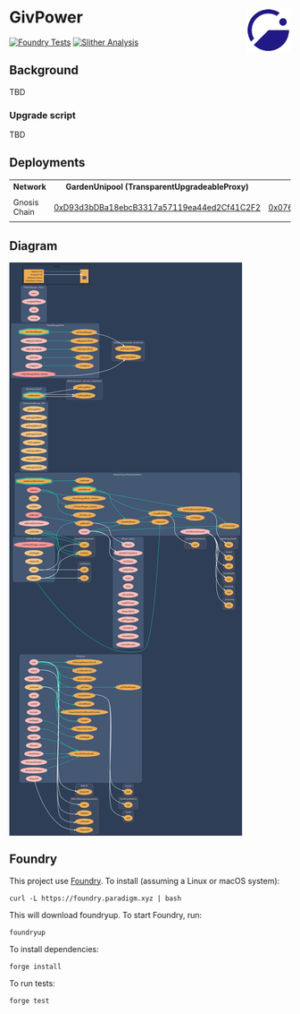 # GivPower <a href="#"><img align="right" src=".github/assets/giveth.svg" height="80px" /></a>

[![Foundry Tests](https://github.com/Giveth/givpower/actions/workflows/test.yml/badge.svg)](https://github.com/Giveth/givpower/actions/workflows/test.yml)
[![Slither Analysis](https://github.com/Giveth/givpower/actions/workflows/slither.yml/badge.svg)](https://github.com/Giveth/givpower/actions/workflows/slither.yml)

## Background

TBD

### Upgrade script

TBD

## Deployments

<table>
<tr>
<th>Network</th>
<th>GardenUnipool (TransparentUpgradeableProxy)</th>
<th>ProxyAdmin</th>
</tr>

<tr><td>Gnosis Chain</td><td rowspan="14">

[0xD93d3bDBa18ebcB3317a57119ea44ed2Cf41C2F2](https://blockscout.com/xdai/mainnet/address/0xD93d3bDBa18ebcB3317a57119ea44ed2Cf41C2F2)

</td><td rowspan="14">

[0x076C250700D210e6cf8A27D1EB1Fd754FB487986](https://blockscout.com/xdai/mainnet/address/0x076C250700D210e6cf8A27D1EB1Fd754FB487986)

</td></tr>
</table>

## Diagram

<img align="center" src=".github/assets/diagram.svg" />

## Foundry

This project use [Foundry](https://github.com/foundry-rs/foundry). To install (assuming a Linux or macOS system):

```
curl -L https://foundry.paradigm.xyz | bash
```

This will download foundryup. To start Foundry, run:

```
foundryup
```

To install dependencies:

```
forge install
```

To run tests:

```
forge test
```
